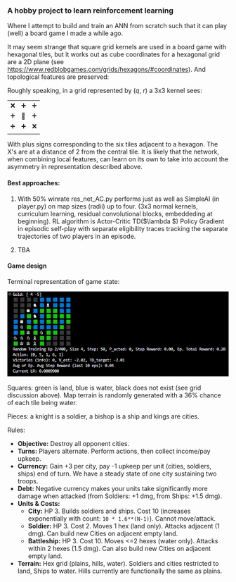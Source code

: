 ### A hobby project to learn reinforcement learning
Where I attempt to build and train an ANN from scratch such that it can play (well) a board game I made a while ago.

It may seem strange that square grid kernels are used in a board game with hexagonal tiles, but it works out as cube coordinates for a hexagonal grid are a 2D plane (see https://www.redblobgames.com/grids/hexagons/#coordinates). And topological features are preserved:

Roughly speaking, in a grid represented by (*q*, *r*) a 3x3 kernel sees:

|   |   |   |
|---|---|---|
| ❌ | ➕ | ➕ |
| ➕ | 🔵 | ➕ |
| ➕ | ➕ | ❌ |
|   |   |   |

With plus signs corresponding to the six tiles adjacent to a hexagon. The X's are at a distance of 2 from the central tile. It is likely that the network, when combining local features, can learn on its own to take into account the asymmetry in representation described above.

#### Best approaches:

1. With 50% winrate res_net_AC.py performs just as well as SimpleAI (in player.py) on map sizes (radii) up to four. (3x3 normal kernels, curriculum learning, residual convolutional blocks, embeddeding at beginning). RL algorithm is Actor-Critic TD($\lambda $) Policy Gradient in episodic self-play with separate eligibility traces tracking the separate trajectories of two players in an episode.

2. TBA

#### Game design
Terminal representation of game state:

![](images/image.png)

Squares: green is land, blue is water, black does not exist (see grid discussion above). Map terrain is randomly generated with a 36% chance of each tile being water.

Pieces: a knight is a soldier, a bishop is a ship and kings are cities.

Rules:

*   **Objective:** Destroy all opponent cities.
*   **Turns:** Players alternate. Perform actions, then collect income/pay upkeep.
*   **Currency:** Gain +3 per city, pay -1 upkeep per unit (cities, soldiers, ships) end of turn. We have a steady state of one city sustaining two troops.
*   **Debt:** Negative currency makes your units take significantly more damage when attacked (from Soldiers: +1 dmg, from Ships: +1.5 dmg).
*   **Units & Costs:**
    *   **City:** HP 3. Builds soldiers and ships. Cost 10 (increases exponentially with count: `10 * 1.6**(N-1)`). Cannot move/attack.
    *   **Soldier:** HP 3. Cost 2. Moves 1 hex (land only). Attacks adjacent (1 dmg). Can build new Cities on adjacent empty land.
    *   **Battleship:** HP 3. Cost 10. Moves <=2 hexes (water only). Attacks within 2 hexes (1.5 dmg). Can also build new Cities on adjacent empty land.
*   **Terrain:** Hex grid (plains, hills, water). Soldiers and cities restricted to land, Ships to water. Hills currently are functionally the same as plains.

